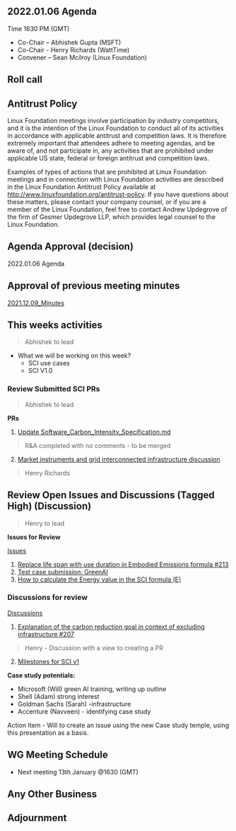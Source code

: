 ## 2022.01.06 Agenda
Time 1630 PM (GMT)

- Co-Chair – Abhishek Gupta (MSFT)
- Co-Chair - Henry Richards (WattTime)
- Convener – Sean Mcilroy (Linux Foundation)

## Roll call
  
## Antitrust Policy
Linux Foundation meetings involve participation by industry competitors, and it is the intention of the Linux Foundation to conduct 
all of its activities in accordance with applicable antitrust and competition laws. 
It is therefore extremely important that attendees adhere to meeting agendas, and be aware of, and not participate in, any activities 
that are prohibited under applicable US state, federal or foreign antitrust and competition laws.

Examples of types of actions that are prohibited at Linux Foundation meetings and in connection with Linux Foundation activities are 
described in the Linux Foundation Antitrust Policy available at http://www.linuxfoundation.org/antitrust-policy. 
If you have questions about these matters, please contact your company counsel, or if you are a member of the Linux Foundation, 
feel free to contact Andrew Updegrove of the firm of Gesmer Updegrove LLP, which provides legal counsel to the Linux Foundation.
  
## Agenda Approval (decision) 
2022.01.06 Agenda
  
## Approval of previous meeting minutes
[2021.12.09_Minutes](https://github.com/Green-Software-Foundation/standards_wg/blob/main/Agenda_Minutes/2021.12.09_minutes.md)

## This weeks activities

> Abhishek to lead

- What we will be working on this week?
  - SCI use cases
  - SCI V1.0

### Review Submitted SCI PRs

> Abhishek to lead

**PRs**

1. [Update Software_Carbon_Intensity_Specification.md](https://github.com/Green-Software-Foundation/software_carbon_intensity/pull/215)

> R&A completed with no comments - to be merged

2. [Market instruments and grid interconnected infrastructure discussion](https://github.com/Green-Software-Foundation/software_carbon_intensity/pull/218)
> Henry Richards

## Review Open Issues and Discussions (Tagged High) (Discussion)

> Henry to lead

**Issues for Review**

[Issues](https://github.com/Green-Software-Foundation/software_carbon_intensity/issues)

1. [Replace life span with use duration in Embodied Emissions formula #213](https://github.com/Green-Software-Foundation/software_carbon_intensity/issues/213)
2. [Test case submission: GreenAI](https://github.com/Green-Software-Foundation/software_carbon_intensity/issues/216)
3. [How to calculate the Energy value in the SCI formula (E)](https://github.com/Green-Software-Foundation/software_carbon_intensity/issues/217)

### Discussions for review

[Discussions](https://github.com/Green-Software-Foundation/software_carbon_intensity/discussions)

1. [Explanation of the carbon reduction goal in context of excluding infrastructure #207](https://github.com/Green-Software-Foundation/software_carbon_intensity/discussions/207)

> Henry - Discussion with a view to creating a PR

2. [Milestones for SCI v1](https://github.com/Green-Software-Foundation/software_carbon_intensity/discussions/212)

**Case study potentials:**
- Microsoft (Will) green AI training, writing up outline
- Shell (Adam) strong interest
- Goldman Sachs (Sarah) -infrastructure
- Accenture (Navveen) - identifying case study

Action Item - Will to create an issue using the new Case study temple, using this presentation as a basis.

## WG Meeting Schedule

- Next meeting 13th January @1630 (GMT) 

## Any Other Business

## Adjournment
